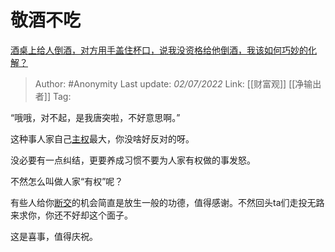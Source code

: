# 敬酒不吃
[酒桌上给人倒酒，对方用手盖住杯口，说我没资格给他倒酒，我该如何巧妙的化解？](https://www.zhihu.com/question/539711148/answer/2550212015)

> Author: #Anonymity 
> Last update: *02/07/2022* 
> Link: [[财富观]] [[净输出者]]
> Tag: 

“哦哦，对不起，是我唐突啦，不好意思啊。”

这种事人家自己[主权](https://www.zhihu.com/search?q=%E4%B8%BB%E6%9D%83&search_source=Entity&hybrid_search_source=Entity&hybrid_search_extra=%7B%22sourceType%22%3A%22answer%22%2C%22sourceId%22%3A2550212015%7D)最大，你没啥好反对的呀。

没必要有一点纠结，更要养成习惯不要为人家有权做的事发怒。

不然怎么叫做人家“有权”呢？

  

有些人给你[断交](https://www.zhihu.com/search?q=%E6%96%AD%E4%BA%A4&search_source=Entity&hybrid_search_source=Entity&hybrid_search_extra=%7B%22sourceType%22%3A%22answer%22%2C%22sourceId%22%3A2550212015%7D)的机会简直是放生一般的功德，值得感谢。不然回头ta们走投无路来求你，你还不好却这个面子。

这是喜事，值得庆祝。

